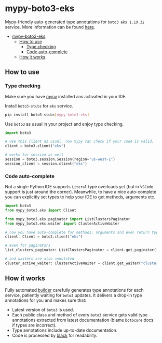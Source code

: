 # mypy-boto3-eks

Mypy-friendly auto-generated type annotations for `boto3 eks 1.10.32` service.
More information can be found [here](https://github.com/vemel/mypy_boto3).

- [mypy-boto3-eks](#mypy-boto3-eks)
  - [How to use](#how-to-use)
    - [Type checking](#type-checking)
    - [Code auto-complete](#code-auto-complete)
  - [How it works](#how-it-works)

## How to use

### Type checking

Make sure you have [mypy](https://github.com/python/mypy) installed ans activated in your IDE.

Install `boto3-stubs` for `eks` service.

```bash
pip install boto3-stubs[mypy-boto3-eks]
```

Use `boto3` as usual in your project and enjoy type checking.

```python
import boto3

# Use this client as usual, now mypy can check if your code is valid.
client = boto3.client("eks")

# works for session as well
session = boto3.session.Session(region="us-west-1")
session_client = session.client("eks")

```

### Code auto-complete

Not a single Python IDE supports `Literal` type overloads yet (but in `VSCode` support is just around the corner).
Meanwhile, to have a nice auto-complete you can explicitly set types to help your IDE to get methods, arguments etc.

```python
import boto3
from mypy_boto3.eks import Client

from mypy_boto3.eks.paginator import ListClustersPaginator
from mypy_boto3.eks.waiter import ClusterActiveWaiter

# now you have auto-complete for methods, arguments and even return types
client: Client = boto3.client("eks")

# even for paginators
list_clusters_paginator: ListClustersPaginator = client.get_paginator("list_clusters")

# and waiters are also annotated
cluster_active_waiter: ClusterActiveWaiter = client.get_waiter("cluster_active")
```

## How it works

Fully automated [builder](https://github.com/vemel/mypy_boto3) carefully generates
type annotations for each service, patiently waiting for `boto3` updates. It delivers
a drop-in type annotations for you and makes sure that:

- Latest version of `boto3` is used.
- Each public class and method of every `boto3` service gets valid type annotations
  extracted from latest documentation (blame `botocore` docs if types are incorrect).
- Type annotations include up-to-date documentation.
- Code is processed by [black](https://github.com/psf/black) for readability.